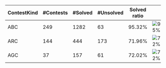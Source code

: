 | ContestKind | #Contests | #Solved | #Unsolved | Solved ratio | |
| - | - | - | - | - | - |
| ABC | 249 | 1282 | 63 | 95.32% | ![95%](https://progress-bar.dev/95?title=Solved) |
| ARC | 144 | 444 | 173 | 71.96% | ![72%](https://progress-bar.dev/72?title=Solved) |
| AGC | 37 | 157 | 61 | 72.02% | ![72%](https://progress-bar.dev/72?title=Solved) |
